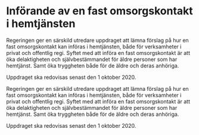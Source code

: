 # Införande av en fast omsorgskontakt i hemtjänsten

Regeringen ger en särskild utredare uppdraget att lämna förslag på hur en fast omsorgskontakt kan införas i hemtjänsten, både för verksamheter i privat och offentlig regi. Syftet med att införa en fast omsorgskontakt är att öka delaktigheten och självbestämmandet för äldre personer som har hemtjänst. Samt öka tryggheten både för de äldre och deras anhöriga.

Uppdraget ska redovisas senast den 1 oktober 2020.

Regeringen ger en särskild utredare uppdraget att lämna förslag på hur en fast omsorgskontakt kan införas i hemtjänsten, både för verksamheter i privat och offentlig regi. Syftet med att införa en fast omsorgskontakt är att öka delaktigheten och självbestämmandet för äldre personer som har hemtjänst. Samt öka tryggheten både för de äldre och deras anhöriga.

Uppdraget ska redovisas senast den 1 oktober 2020.
